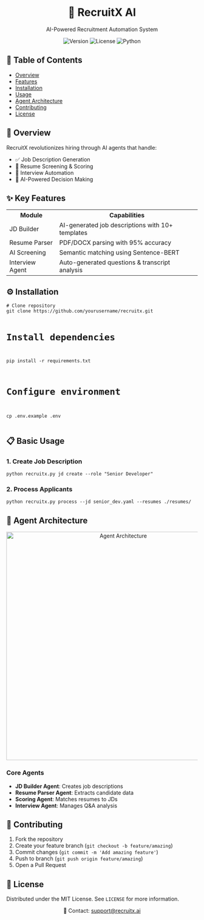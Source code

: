 <div align="center">
  <h1>🤖 RecruitX AI</h1>
  <p>AI-Powered Recruitment Automation System</p>

  <div>
    <img src="https://img.shields.io/badge/Version-1.0.0-blue" alt="Version">
    <img src="https://img.shields.io/badge/License-MIT-green" alt="License">
    <img src="https://img.shields.io/badge/Python-3.10%2B-yellow" alt="Python">
  </div>
</div>

<h2>📌 Table of Contents</h2>
<ul>
  <li><a href="#overview">Overview</a></li>
  <li><a href="#features">Features</a></li>
  <li><a href="#installation">Installation</a></li>
  <li><a href="#usage">Usage</a></li>
  <li><a href="#agents">Agent Architecture</a></li>
  <li><a href="#contributing">Contributing</a></li>
  <li><a href="#license">License</a></li>
</ul>

<h2 id="overview">🚀 Overview</h2>
<p>RecruitX revolutionizes hiring through AI agents that handle:</p>
<ul>
  <li>✅ Job Description Generation</li>
  <li>📄 Resume Screening & Scoring</li>
  <li>🎯 Interview Automation</li>
  <li>🤖 AI-Powered Decision Making</li>
</ul>

<h2 id="features">✨ Key Features</h2>
<table>
  <tr>
    <th>Module</th>
    <th>Capabilities</th>
  </tr>
  <tr>
    <td>JD Builder</td>
    <td>AI-generated job descriptions with 10+ templates</td>
  </tr>
  <tr>
    <td>Resume Parser</td>
    <td>PDF/DOCX parsing with 95% accuracy</td>
  </tr>
  <tr>
    <td>AI Screening</td>
    <td>Semantic matching using Sentence-BERT</td>
  </tr>
  <tr>
    <td>Interview Agent</td>
    <td>Auto-generated questions & transcript analysis</td>
  </tr>
</table>

<h2 id="installation">⚙️ Installation</h2>
<pre><code># Clone repository
git clone https://github.com/yourusername/recruitx.git

# Install dependencies
pip install -r requirements.txt

# Configure environment
cp .env.example .env
</code></pre>

<h2 id="usage">📋 Basic Usage</h2>
<h3>1. Create Job Description</h3>
<pre><code>python recruitx.py jd create --role "Senior Developer"</code></pre>

<h3>2. Process Applicants</h3>
<pre><code>python recruitx.py process --jd senior_dev.yaml --resumes ./resumes/</code></pre>

<h2 id="agents">🤖 Agent Architecture</h2>
<div align="center">
  <img src="https://example.com/agent-architecture.png" width="600" alt="Agent Architecture">
</div>

<h3>Core Agents</h3>
<ul>
  <li><strong>JD Builder Agent</strong>: Creates job descriptions</li>
  <li><strong>Resume Parser Agent</strong>: Extracts candidate data</li>
  <li><strong>Scoring Agent</strong>: Matches resumes to JDs</li>
  <li><strong>Interview Agent</strong>: Manages Q&A analysis</li>
</ul>

<h2 id="contributing">👥 Contributing</h2>
<ol>
  <li>Fork the repository</li>
  <li>Create your feature branch (<code>git checkout -b feature/amazing</code>)</li>
  <li>Commit changes (<code>git commit -m 'Add amazing feature'</code>)</li>
  <li>Push to branch (<code>git push origin feature/amazing</code>)</li>
  <li>Open a Pull Request</li>
</ol>

<h2 id="license">📜 License</h2>
<p>Distributed under the MIT License. See <code>LICENSE</code> for more information.</p>

<div align="center">
  <p>💬 Contact: <a href="mailto:support@recruitx.ai">support@recruitx.ai</a></p>
</div>
